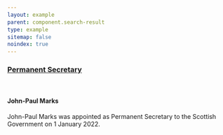 ```yaml
---
layout: example
parent: component.search-result
type: example
sitemap: false
noindex: true
---
```

<div class="ds_search-result">
    <h3 class="ds_search-result__title">
        <a class="ds_search-result__link" href="#">Permanent Secretary</a>
    </h3>
    <div class="ds_search-result__has-media">
        <div class="ds_search-result__media-wrapper">
            <div class="ds_search-result__media  ds_aspect-box  ds_aspect-box--square">
                <a class="ds_search-result__media-link" href="#" tabindex="-1">
                    <img alt="" aria-hidden="true" class="ds_aspect-box__inner" 
                        srcset="/assets/images/people/jp-marks-96x96.jpg 96w,
                                /assets/images/people/jp-marks-96x96-x2.jpg 192w,
                                /assets/images/people/jp-marks-128x128.jpg 128w,
                                /assets/images/people/jp-marks-128x128-x2.jpg 256w,
                                /assets/images/people/jp-marks-160x160.jpg 160w,
                                /assets/images/people/jp-marks-160x160-x2.jpg 320w"
                        sizes="(min-width: 1200px) 160px,
                                (min-width: 992px) 128px,
                                96px"
                        src="/assets/images/people/jp-marks-96x96.jpg"
                        loading="lazy" />
                </a>
            </div>
        </div>
        <div>
            <h4 class="ds_search-result__sub-title">John-Paul Marks</h4>
            <p class="ds_search-result__summary">John-Paul Marks was appointed as Permanent Secretary to the Scottish Government on 1 January 2022.</p>
        </div>
    </div>
</div>
